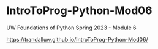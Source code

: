 # IntroToProg-Python-Mod06
UW Foundations of Python Spring 2023 - Module 6

https://trandalluw.github.io/IntroToProg-Python-Mod06/
